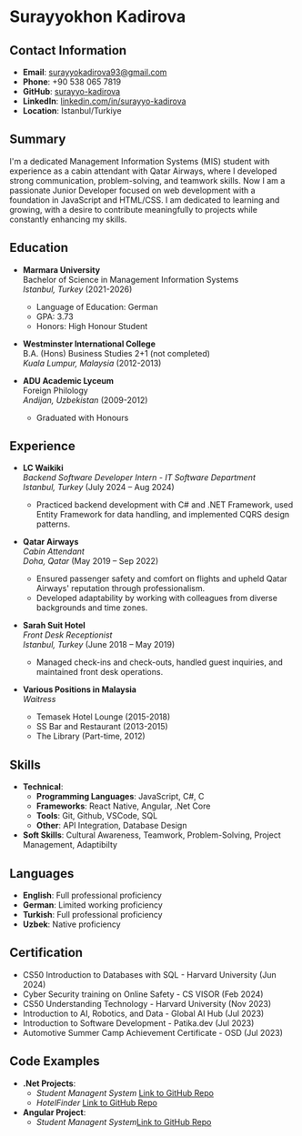 # Surayyokhon Kadirova

## Contact Information
- **Email**: surayyokadirova93@gmail.com
- **Phone**: +90 538 065 7819
- **GitHub**: [surayyo-kadirova](https://github.com/surayyo-kadirova)
- **LinkedIn**: [linkedin.com/in/surayyo-kadirova](https://www.linkedin.com/in/surayyo-kadirova)
- **Location**: Istanbul/Turkiye

## Summary
I'm a dedicated Management Information Systems (MIS) student with experience as a cabin attendant with Qatar Airways, where I developed strong communication, problem-solving, and teamwork skills. Now I am a passionate Junior Developer focused on web development with a foundation in JavaScript and HTML/CSS.
I am dedicated to learning and growing, with a desire to contribute meaningfully to projects while constantly enhancing my skills.

## Education
- **Marmara University**  
  Bachelor of Science in Management Information Systems  
  *Istanbul, Turkey* (2021-2026)  
  - Language of Education: German
  - GPA: 3.73
  - Honors: High Honour Student

- **Westminster International College**  
  B.A. (Hons) Business Studies 2+1 (not completed)  
  *Kuala Lumpur, Malaysia* (2012-2013)

- **ADU Academic Lyceum**  
  Foreign Philology  
  *Andijan, Uzbekistan* (2009-2012)  
  - Graduated with Honours

## Experience
- **LC Waikiki**  
  *Backend Software Developer Intern - IT Software Department*  
  *Istanbul, Turkey* (July 2024 – Aug 2024)  
  - Practiced backend development with C# and .NET Framework, used Entity Framework for data handling, and implemented CQRS design patterns.

- **Qatar Airways**  
  *Cabin Attendant*  
  *Doha, Qatar* (May 2019 – Sep 2022)  
  - Ensured passenger safety and comfort on flights and upheld Qatar Airways' reputation through professionalism.
  - Developed adaptability by working with colleagues from diverse backgrounds and time zones.

- **Sarah Suit Hotel**  
  *Front Desk Receptionist*  
  *Istanbul, Turkey* (June 2018 – May 2019)  
  - Managed check-ins and check-outs, handled guest inquiries, and maintained front desk operations.

- **Various Positions in Malaysia**  
  *Waitress*  
  - Temasek Hotel Lounge (2015-2018)
  - SS Bar and Restaurant (2013-2015)
  - The Library (Part-time, 2012)

## Skills
- **Technical**: 
  - **Programming Languages**: JavaScript, C#, C
  - **Frameworks**: React Native, Angular, .Net Core
  - **Tools**: Git, Github, VSCode, SQL
  - **Other**: API Integration, Database Design
- **Soft Skills**: Cultural Awareness, Teamwork, Problem-Solving, Project Management, Adaptibilty

## Languages
- **English**: Full professional proficiency
- **German**: Limited working proficiency
- **Turkish**: Full professional proficiency
- **Uzbek**: Native proficiency

## Certification
- CS50 Introduction to Databases with SQL - Harvard University (Jun 2024)
- Cyber Security training on Online Safety - CS VISOR (Feb 2024)
- CS50 Understanding Technology - Harvard University (Nov 2023)
- Introduction to AI, Robotics, and Data - Global AI Hub (Jul 2023)
- Introduction to Software Development - Patika.dev (Jul 2023)
- Automotive Summer Camp Achievement Certificate - OSD (Jul 2023)

## Code Examples
- **.Net Projects**: 
  - *Student Managent System* [Link to GitHub Repo](https://github.com/surayyo-kadirova/Student-Management-System.git)
  - *HotelFinder* [Link to GitHub Repo](https://github.com/surayyo-kadirova/HotelFinder.git)
- **Angular Project**: 
  - *Student Managent System*[Link to GitHub Repo](https://github.com/surayyo-kadirova/SMS.git)
  
